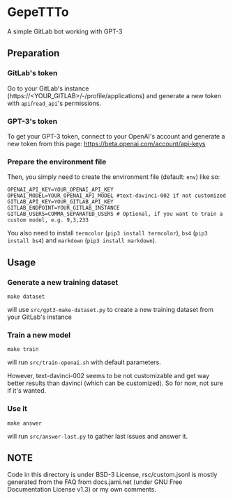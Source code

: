 # GepeTTTo

A simple GitLab bot working with GPT-3

## Preparation

### GitLab's token

Go to your GitLab's instance (https://<YOUR_GITLAB>/-/profile/applications) and generate a new token with `api`/`read_api`'s permissions.

### GPT-3's token

To get your GPT-3 token, connect to your OpenAI's account and generate a new token from this page: https://beta.openai.com/account/api-keys

### Prepare the environment file

Then, you simply need to create the environment file (default: `env`) like so:

```
OPENAI_API_KEY=YOUR_OPENAI_API_KEY
OPENAI_MODEL=YOUR_OPENAI_API_MODEL #text-davinci-002 if not customized
GITLAB_API_KEY=YOUR_GITLAB_API_KEY
GITLAB_ENDPOINT=YOUR_GITLAB_INSTANCE
GITLAB_USERS=COMMA_SEPARATED_USERS # Optional, if you want to train a custom model, e.g. 9,3,233
```

You also need to install `termcolor` (`pip3 install termcolor`), `bs4` (`pip3 install bs4`) and `markdown` (`pip3 install markdown`).

## Usage

### Generate a new training dataset

```
make dataset
```

will use `src/gpt3-make-dataset.py` to create a new training dataset from your GitLab's instance

### Train a new model

```
make train
```

will run `src/train-openai.sh` with default parameters.

However, text-davinci-002 seems to be not customizable and get way better results than davinci (which can be customized). So for now, not sure if it's wanted.

### Use it

```
make answer
```

will run `src/answer-last.py` to gather last issues and answer it.

## NOTE

Code in this directory is under BSD-3 License, rsc/custom.jsonl is mostly generated from the FAQ
from docs.jami.net (under GNU Free Documentation License v1.3) or my own comments.